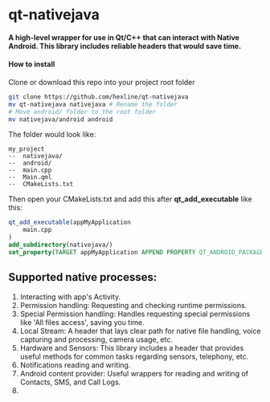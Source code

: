 # qt-nativejava
#### A high-level wrapper for use in Qt/C++ that can interact with Native Android. This library includes reliable headers that would save time. 

#### How to install
Clone or download this repo into your project root folder
```bash
git clone https://github.com/hexline/qt-nativejava
mv qt-nativejava nativejava # Rename the folder
# Move android/ folder to the root folder
mv nativejava/android android
```
The folder would look like:
```
my_project
--  nativejava/
--  android/
--  main.cpp
--  Main.qml
--  CMakeLists.txt
```
Then open your CMakeLists.txt and add this after <b>qt_add_executable</b> like this:
```cmake
qt_add_executable(appMyApplication
    main.cpp
)
add_subdirectory(nativejava/)
set_property(TARGET appMyApplication APPEND PROPERTY QT_ANDROID_PACKAGE_SOURCE_DIR ${CMAKE_SOURCE_DIR}/android)
```
## Supported native processes:
1. Interacting with app's Activity.
2. Permission handling: Requesting and checking runtime permissions.
3. Special Permission handling: Handles requesting special permissions like 'All files access', saving you time.
4. Local Stream: A header that lays clear path for native file handling, voice capturing and processing, camera usage, etc.
5. Hardware and Sensors: This library includes a header that provides useful methods for common tasks regarding sensors, telephony, etc.
6. Notifications reading and writing.
7. Android content provider: Useful wrappers for reading and writing of Contacts, SMS, and Call Logs.
8. 
